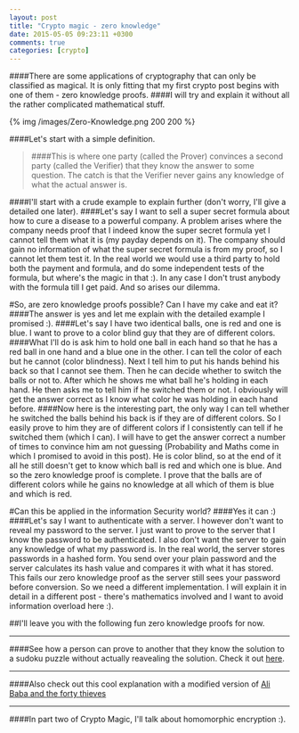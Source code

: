 ```yaml
---
layout: post
title: "Crypto magic - zero knowledge"
date: 2015-05-05 09:23:11 +0300
comments: true
categories: [crypto]
---
```


####There are some applications of cryptography that can only be classified as magical. It is only fitting that my first crypto post begins with one of them - zero knowledge proofs.
####I will try and explain it without all the rather complicated mathematical stuff.

<!--more-->

{% img /images/Zero-Knowledge.png 200 200 %}

####Let's start with a simple definition. 

>####This is where one party (called the Prover) convinces a second party (called the Verifier) that they know the answer to some question. The catch is that the Verifier never gains any knowledge of what the actual answer is.

####I'll start with a crude example to explain further (don't worry, I'll give a detailed one later).
####Let's say I want to sell a super secret formula about how to cure a disease to a powerful company. A problem arises where the company needs proof that I indeed know the super secret formula yet I cannot tell them what it is (my payday depends on it). The company should gain no information of what the super secret formula is from my proof, so I cannot let them test it. In the real world we would use a third party to hold both the payment and formula, and do some independent tests of the formula, but where's the magic in that :). In any case I don't trust anybody with the formula till I get paid. And so arises our dilemma.

#So, are zero knowledge proofs possible? Can I have my cake and eat it?
####The answer is yes and let me explain with the detailed example I promised :).
####Let's say I have two identical balls, one is red and one is blue. I want to prove to a color blind guy that they are of different colors.
####What I'll do is ask him to hold one ball in each hand so that he has a red ball in one hand and a blue one in the other. I can tell the color of each but he cannot (color blindness). Next I tell him to put his hands behind his back so that I cannot see them. Then he can decide whether to switch the balls or not to. After which he shows me what ball he's holding in each hand. He then asks me to tell him if he switched them or not. I obviously will get the answer correct as I know what color he was holding in each hand before. 
####Now here is the interesting part, the only way I can tell whether he switched the balls behind his back is if they are of different colors. So I easily prove to him they are of different colors if I consistently can tell if he switched them (which I can). I will have to get the answer correct a number of times to convince him am not guessing (Probability and Maths come in which I promised to avoid in this post). He is color blind, so at the end of it all he still doesn't get to know which ball is red and which one is blue. And so the zero knowledge proof is complete. I prove that the balls are of different colors while he gains no knowledge at all which of them is blue and which is red.


#Can this be applied in the information Security world?
####Yes it can :)
####Let's say I want to authenticate with a server. I however don't want to reveal my password to the server. I just want to prove to the server that I know the password to be authenticated. I also don't want the server to gain any knowledge of what my password is. In the real world, the server stores passwords in a hashed form. You send over your plain password and the server calculates its hash value and compares it with what it has stored. This fails our zero knowledge proof as the server still sees your password before conversion. So we need a different implementation. I will explain it in detail in a different post - there's mathematics involved and I want to avoid information overload here :).

##I'll leave you with the following fun zero knowledge proofs for now.
***
####See how a person can prove to another that they know the solution to a sudoku puzzle without actually reavealing the solution. Check it out [here](http://www.wisdom.weizmann.ac.il/~naor/PAPERS/SUDOKU_DEMO/).
***
####Also check out this cool explanation with a modified version of [Ali Baba and the forty thieves](http://pages.cs.wisc.edu/~mkowalcz/628.pdf)
***
####In part two of Crypto Magic, I'll talk about homomorphic encryption :).



